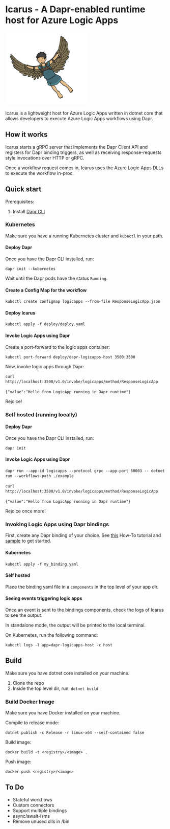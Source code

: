 # Icarus - A Dapr-enabled runtime host for Azure Logic Apps

![Icarus](./assets/icarus.png)

Icarus is a lightweight host for Azure Logic Apps written in dotnet core that allows developers to execute Azure Logic Apps workflows using Dapr.

## How it works

Icarus starts a gRPC server that implements the Dapr Client API and registers for Dapr binding triggers, as well as receiving response-requests style invocations over HTTP or gRPC.

Once a workflow request comes in, Icarus uses the Azure Logic Apps DLLs to execute the workflow in-proc.

## Quick start

Prerequisites:

1. Install [Dapr CLI](https://github.com/dapr/cli#getting-started)

### Kubernetes

Make sure you have a running Kubernetes cluster and `kubectl` in your path.

#### Deploy Dapr

Once you have the Dapr CLI installed, run:

```
dapr init --kubernetes
```

Wait until the Dapr pods have the status `Running`.

#### Create a Config Map for the workflow

```
kubectl create configmap logicapps --from-file ResponseLogicApp.json
```

#### Deploy Icarus

```
kubectl apply -f deploy/deploy.yaml
```

#### Invoke Logic Apps using Dapr

Create a port-forward to the logic apps container:

```
kubectl port-forward deploy/dapr-logicapps-host 3500:3500
```

Now, invoke logic apps through Dapr:

```
curl http://localhost:3500/v1.0/invoke/logicapps/method/ResponseLogicApp

{"value":"Hello from LogicApp running in Dapr runtime"}                                                                                   
```

Rejoice!

### Self hosted (running locally)

#### Deploy Dapr

Once you have the Dapr CLI installed, run:

```
dapr init
```

#### Invoke Logic Apps using Dapr

```
dapr run --app-id logicapps --protocol grpc --app-port 50003 -- dotnet run --workflows-path ./example

curl http://localhost:3500/v1.0/invoke/logicapps/method/ResponseLogicApp

{"value":"Hello from LogicApp running in Dapr runtime"}                                                                                   
```

Rejoice once more!

### Invoking Logic Apps using Dapr bindings

First, create any Dapr binding of your choice.
See [this](https://github.com/dapr/docs/tree/master/howto/trigger-app-with-input-binding) How-To tutorial and [sample](https://github.com/dapr/samples/tree/master/5.bindings) to get started.

#### Kubernetes

```
kubectl apply -f my_binding.yaml
```

#### Self hosted

Place the binding yaml file in a `components` in the top level of your app dir.

#### Seeing events triggering logic apps

Once an event is sent to the bindings components, check the logs of Icarus to see the output.

In standalone mode, the output will be printed to the local terminal.

On Kubernetes, run the following command:

```
kubectl logs -l app=dapr-logicapps-host -c host
```

## Build

Make sure you have dotnet core installed on your machine.

1. Clone the repo
2. Inside the top level dir, run: `dotnet build`

### Build Docker Image

Make sure you have Docker installed on your machine.

Compile to release mode:

```
dotnet publish -c Release -r linux-x64 --self-contained false
```

Build image:

```
docker build -t <registry>/<image> .
```

Push image:

```
docker push <registry>/<image>
```

## To Do

* Stateful workflows
* Custom connectors
* Support multiple bindings
* async/await-isms
* Remove unused dlls in /bin